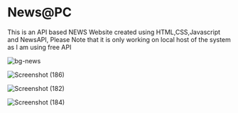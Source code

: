 # News@PC
This is an API based NEWS Website created using HTML,CSS,Javascript and NewsAPI,
Please Note that it is only working on local host of the system as I am using free API





![bg-news](https://github.com/Pallab-18/NewsPC/assets/99742232/06f75937-a184-4771-b9d2-5a81e2d397e6)

![Screenshot (186)](https://github.com/Pallab-18/NewsPC/assets/99742232/ac413dce-94ed-4e4b-bc78-d76d3f1a1fa6)

![Screenshot (182)](https://github.com/Pallab-18/NewsPC/assets/99742232/a4729a76-9580-4221-b113-944080c9f1e6)


![Screenshot (184)](https://github.com/Pallab-18/NewsPC/assets/99742232/ee5e4586-70c4-4466-854d-ad6c3695c9d0)
